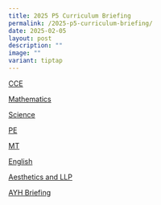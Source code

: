 ```yaml
---
title: 2025 P5 Curriculum Briefing
permalink: /2025-p5-curriculum-briefing/
date: 2025-02-05
layout: post
description: ""
image: ""
variant: tiptap
---
```

<p><a href="https://drive.google.com/file/d/1ZrJWDX8-p2Su0Kx7Hq1a3tVCN-op2PgL/view?usp=drive_link" rel="noopener nofollow" target="_blank">CCE</a>
</p>
<p><a href="https://drive.google.com/file/d/1kv-iWp94ZwQw_HeIqlZOATGFTdx12IkN/view?usp=drive_link" rel="noopener nofollow" target="_blank">Mathematics</a>
</p>
<p><a href="https://drive.google.com/file/d/17BIF-8A0HpujrT5m62jA6yn2PNTMBhgf/view?usp=drive_link" rel="noopener nofollow" target="_blank">Science</a>
</p>
<p><a href="https://drive.google.com/file/d/1GdFS8X_zGOzlnTHFlQO7v9yEdvNaazAV/view?usp=drive_link" rel="noopener nofollow" target="_blank">PE</a>
</p>
<p><a href="https://drive.google.com/file/d/1cz43NsGsqPZKvn7-7xY80JRFuI23I02X/view?usp=drive_link" rel="noopener nofollow" target="_blank">MT</a>
</p>
<p><a href="https://drive.google.com/file/d/15fzfN2LQA_sqHI4fOdfaAdy9QwhT9hwA/view?usp=drive_link" rel="noopener nofollow" target="_blank">English</a>
</p>
<p><a href="https://drive.google.com/file/d/1dks-oO7mvBh6sey7HUNDW6U8aRXtx6Rw/view?usp=drive_link" rel="noopener nofollow" target="_blank">Aesthetics and LLP</a>
</p>
<p><a href="https://drive.google.com/file/d/1C1u0F0bUPH5MG9Wzvfs5DXjt-tCg0Uty/view?usp=drive_link" rel="noopener nofollow" target="_blank">AYH Briefing</a>
</p>